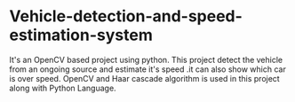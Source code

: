 # Vehicle-detection-and-speed-estimation-system
It's an OpenCV based project using python.
This project detect the vehicle from an ongoing source and estimate it's speed .it can also show which car is over speed. OpenCV and Haar cascade algorithm is used in this project along with Python Language.
